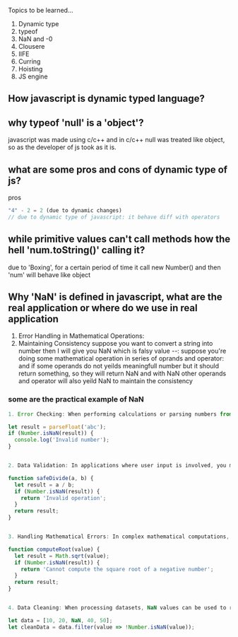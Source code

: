 Topics to be learned...

1. Dynamic type
2. typeof
3. NaN and -0
4. Clousere
5. IIFE
6. Curring
7. Hoisting
8. JS engine

## How javascript is dynamic typed language?

## why typeof 'null' is a 'object'?
javascript was made using c/c++ and in c/c++ null was treated like object, so as the developer of js took as it is.

## what are some pros and cons of dynamic type of js?
pros
```javascript
"4" - 2 = 2 (due to dynamic changes)
// due to dynamic type of javascript: it behave diff with operators
```


## while primitive values can't call methods how the hell 'num.toString()' calling it?
due to 'Boxing', for a certain period of time it call new Number() and then 'num' will behave like object

## Why 'NaN' is defined in javascript, what are the real application or where do we use in real application
1. Error Handling in Mathematical Operations:
2. Maintaining Consistency 
suppose you want to convert a string into number then I will give you NaN which is falsy value
--: suppose you're doing some mathematical operation in series of oprands and operator: and if some operands do not yeilds meaningfull number but it should return something, so they will return NaN and with NaN other operands and operator will also yeild NaN to maintain the consistency

### some are the practical example of NaN
```javascript
1. Error Checking: When performing calculations or parsing numbers from user input, you might encounter situations where the result is NaN. Checking for NaN helps ensure that your application handles erroneous or invalid data appropriately.

let result = parseFloat('abc');
if (Number.isNaN(result)) {
  console.log('Invalid number');
}


2. Data Validation: In applications where user input is involved, you might need to validate numerical input. If the input cannot be converted to a valid number, NaN can indicate this.

function safeDivide(a, b) {
  let result = a / b;
  if (Number.isNaN(result)) {
    return 'Invalid operation';
  }
  return result;
}


3. Handling Mathematical Errors: In complex mathematical computations, NaN can signal errors or invalid results, allowing you to handle these cases explicitly.

function computeRoot(value) {
  let result = Math.sqrt(value);
  if (Number.isNaN(result)) {
    return 'Cannot compute the square root of a negative number';
  }
  return result;
}


4. Data Cleaning: When processing datasets, NaN values can be used to represent missing or corrupted data. Handling these values properly is important for data integrity.

let data = [10, 20, NaN, 40, 50];
let cleanData = data.filter(value => !Number.isNaN(value));

```